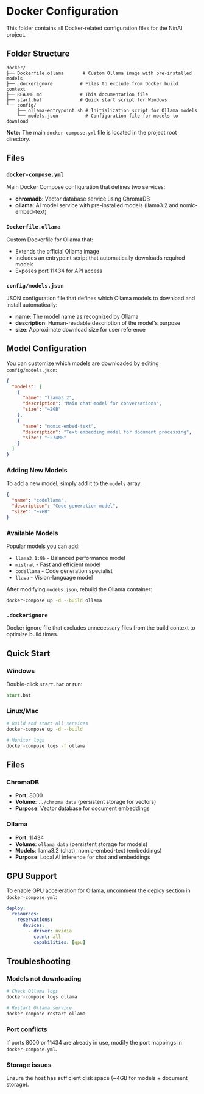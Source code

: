 # Docker Configuration

This folder contains all Docker-related configuration files for the NinAI project.

## Folder Structure

```
docker/
├── Dockerfile.ollama       # Custom Ollama image with pre-installed models
├── .dockerignore          # Files to exclude from Docker build context
├── README.md              # This documentation file
├── start.bat              # Quick start script for Windows
└── config/
    ├── ollama-entrypoint.sh # Initialization script for Ollama models
    └── models.json          # Configuration file for models to download
```

**Note:** The main `docker-compose.yml` file is located in the project root directory.

## Files

### `docker-compose.yml`
Main Docker Compose configuration that defines two services:
- **chromadb**: Vector database service using ChromaDB
- **ollama**: AI model service with pre-installed models (llama3.2 and nomic-embed-text)

### `Dockerfile.ollama`
Custom Dockerfile for Ollama that:
- Extends the official Ollama image
- Includes an entrypoint script that automatically downloads required models
- Exposes port 11434 for API access

### `config/models.json`
JSON configuration file that defines which Ollama models to download and install automatically:
- **name**: The model name as recognized by Ollama
- **description**: Human-readable description of the model's purpose
- **size**: Approximate download size for user reference

## Model Configuration

You can customize which models are downloaded by editing `config/models.json`:

```json
{
  "models": [
    {
      "name": "llama3.2",
      "description": "Main chat model for conversations",
      "size": "~2GB"
    },
    {
      "name": "nomic-embed-text",
      "description": "Text embedding model for document processing",
      "size": "~274MB"
    }
  ]
}
```

### Adding New Models

To add a new model, simply add it to the `models` array:

```json
{
  "name": "codellama",
  "description": "Code generation model",
  "size": "~7GB"
}
```

### Available Models

Popular models you can add:
- `llama3.1:8b` - Balanced performance model
- `mistral` - Fast and efficient model
- `codellama` - Code generation specialist
- `llava` - Vision-language model

After modifying `models.json`, rebuild the Ollama container:

```bash
docker-compose up -d --build ollama
```

### `.dockerignore`
Docker ignore file that excludes unnecessary files from the build context to optimize build times.

## Quick Start

### Windows
Double-click `start.bat` or run:
```cmd
start.bat
```

### Linux/Mac
```bash
# Build and start all services
docker-compose up -d --build

# Monitor logs
docker-compose logs -f ollama
```

## Files

### ChromaDB
- **Port**: 8000
- **Volume**: `../chroma_data` (persistent storage for vectors)
- **Purpose**: Vector database for document embeddings

### Ollama
- **Port**: 11434
- **Volume**: `ollama_data` (persistent storage for models)
- **Models**: llama3.2 (chat), nomic-embed-text (embeddings)
- **Purpose**: Local AI inference for chat and embeddings

## GPU Support

To enable GPU acceleration for Ollama, uncomment the deploy section in `docker-compose.yml`:

```yaml
deploy:
  resources:
    reservations:
      devices:
        - driver: nvidia
          count: all
          capabilities: [gpu]
```

## Troubleshooting

### Models not downloading
```bash
# Check Ollama logs
docker-compose logs ollama

# Restart Ollama service
docker-compose restart ollama
```

### Port conflicts
If ports 8000 or 11434 are already in use, modify the port mappings in `docker-compose.yml`.

### Storage issues
Ensure the host has sufficient disk space (~4GB for models + document storage).